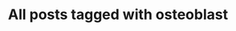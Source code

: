 ---
layout: tag
title: "All posts tagged with osteoblast"
permalink: /weblog/tags/osteoblast/
taxonomy: osteoblast
---